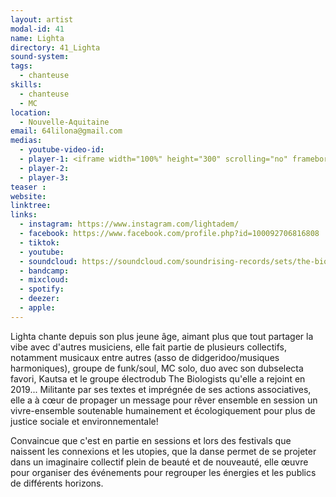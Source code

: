 ```yaml
---
layout: artist
modal-id: 41
name: Lighta
directory: 41_Lighta
sound-system: 
tags: 
  - chanteuse
skills: 
  - chanteuse
  - MC
location:
  - Nouvelle-Aquitaine
email: 64lilona@gmail.com
medias:
  - youtube-video-id: 
  - player-1: <iframe width="100%" height="300" scrolling="no" frameborder="no" allow="autoplay" src="https://w.soundcloud.com/player/?url=https%3A//api.soundcloud.com/playlists/1701626439&color=%23ff5500&auto_play=false&hide_related=false&show_comments=true&show_user=true&show_reposts=false&show_teaser=true&visual=true"></iframe><div style="font-size: 10px; color: #cccccc;line-break: anywhere;word-break: normal;overflow: hidden;white-space: nowrap;text-overflow: ellipsis; font-family: Interstate,Lucida Grande,Lucida Sans Unicode,Lucida Sans,Garuda,Verdana,Tahoma,sans-serif;font-weight: 100;"><a href="https://soundcloud.com/soundrising-records" title="SoundRising Records" target="_blank" style="color: #cccccc; text-decoration: none;">SoundRising Records</a> · <a href="https://soundcloud.com/soundrising-records/sets/the-biologists-urban-safari-lp" title="The Biologists - Urban Safari LP" target="_blank" style="color: #cccccc; text-decoration: none;">The Biologists - Urban Safari LP</a></div>
  - player-2: 
  - player-3: 
teaser : 
website: 
linktree: 
links:
  - instagram: https://www.instagram.com/lightadem/
  - facebook: https://www.facebook.com/profile.php?id=100092706816808
  - tiktok: 
  - youtube: 
  - soundcloud: https://soundcloud.com/soundrising-records/sets/the-biologists-urban-safari-lp
  - bandcamp: 
  - mixcloud: 
  - spotify: 
  - deezer: 
  - apple: 
---
```


Lighta chante depuis son plus jeune âge, aimant plus que tout partager la vibe avec d'autres musiciens, elle fait partie de plusieurs collectifs, notamment musicaux entre autres (asso de didgeridoo/musiques harmoniques), groupe de funk/soul, MC solo, duo avec son dubselecta favori, Kautsa et le groupe électrodub The Biologists qu'elle a rejoint en 2019... Militante par ses textes et imprégnée de ses actions associatives, elle a à cœur de propager un message pour rêver ensemble en session un vivre-ensemble soutenable humainement et écologiquement pour plus de justice sociale et environnementale!

Convaincue que c'est en partie en sessions et lors des festivals que naissent les connexions et les utopies, que la danse permet de se projeter dans un imaginaire collectif plein de beauté et de nouveauté, elle œuvre pour organiser des événements pour regrouper les énergies et les publics de différents horizons.
